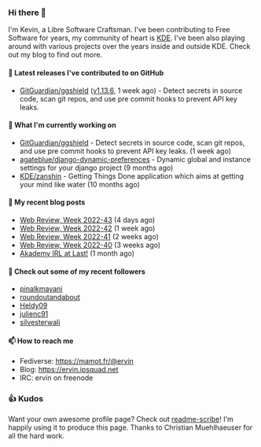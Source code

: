 ### Hi there 👋

I'm Kevin, a Libre Software Craftsman. I've been contributing to Free Software for years,
my community of heart is [KDE](https://kde.org). I've been also playing around with various
projects over the years inside and outside KDE. Check out my blog to find out more.

#### 🔭 Latest releases I've contributed to on GitHub

- [GitGuardian/ggshield](https://github.com/GitGuardian/ggshield) ([v1.13.6](https://github.com/GitGuardian/ggshield/releases/tag/v1.13.6), 1 week ago) - Detect secrets in source code, scan git repos, and use pre commit hooks to prevent API key leaks.

#### 🌱 What I'm currently working on

- [GitGuardian/ggshield](https://github.com/GitGuardian/ggshield) - Detect secrets in source code, scan git repos, and use pre commit hooks to prevent API key leaks. (1 week ago)
- [agateblue/django-dynamic-preferences](https://github.com/agateblue/django-dynamic-preferences) - Dynamic global and instance settings for your django project (9 months ago)
- [KDE/zanshin](https://github.com/KDE/zanshin) - Getting Things Done application which aims at getting your mind like water (10 months ago)

#### 📜 My recent blog posts

- [Web Review, Week 2022-43](https://ervin.ipsquad.net/blog/2022/10/28/web-review-week-2022-43/) (4 days ago)
- [Web Review, Week 2022-42](https://ervin.ipsquad.net/blog/2022/10/21/web-review-week-2022-42/) (1 week ago)
- [Web Review, Week 2022-41](https://ervin.ipsquad.net/blog/2022/10/14/web-review-week-2022-41/) (2 weeks ago)
- [Web Review, Week 2022-40](https://ervin.ipsquad.net/blog/2022/10/07/web-review-week-2022-40/) (3 weeks ago)
- [Akademy IRL at Last!](https://ervin.ipsquad.net/blog/2022/09/30/akademy-irl-at-last/) (1 month ago)

#### 👯 Check out some of my recent followers

- [pinalkmayani](https://github.com/pinalkmayani)
- [roundoutandabout](https://github.com/roundoutandabout)
- [Heldy09](https://github.com/Heldy09)
- [julienc91](https://github.com/julienc91)
- [silvesterwali](https://github.com/silvesterwali)

#### 📫 How to reach me

- Fediverse: https://mamot.fr/@ervin
- Blog: https://ervin.ipsquad.net
- IRC: ervin on freenode

### 👍 Kudos

Want your own awesome profile page? Check out [readme-scribe](https://github.com/muesli/readme-scribe)!
I'm happily using it to produce this page. Thanks to Christian Muehlhaeuser for all the hard work.

